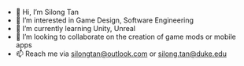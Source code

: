 - 👋 Hi, I’m Silong Tan
- 👀 I’m interested in Game Design, Software Engineering
- 🌱 I’m currently learning Unity, Unreal
- 💞️ I’m looking to collaborate on the creation of game mods or mobile apps
- 📫 Reach me via silongtan@outlook.com or silong.tan@duke.edu

<!---
silongtan/silongtan is a ✨ special ✨ repository because its `README.md` (this file) appears on your GitHub profile.
You can click the Preview link to take a look at your changes.
--->
